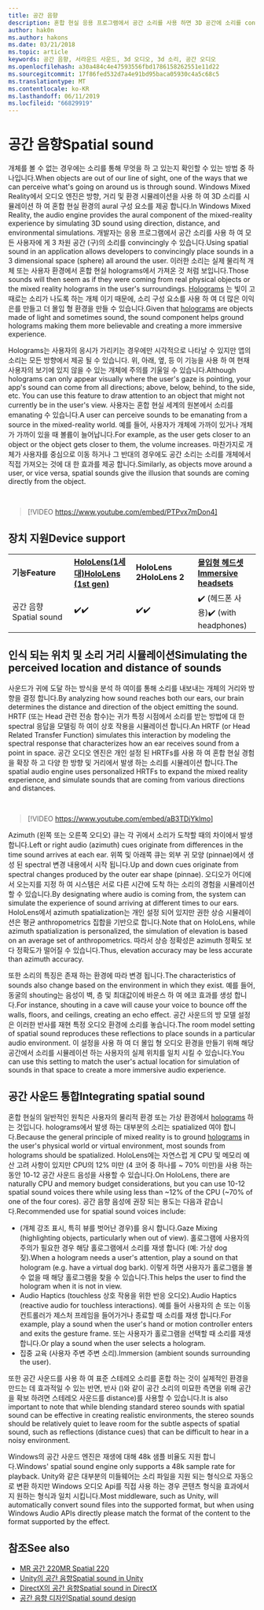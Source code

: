 ```yaml
---
title: 공간 음향
description: 혼합 현실 응용 프로그램에서 공간 소리를 사용 하면 3D 공간에 소리를 convincingly 수 있습니다.
author: hak0n
ms.author: hakons
ms.date: 03/21/2018
ms.topic: article
keywords: 공간 음향, 서라운드 사운드, 3d 오디오, 3d 소리, 공간 오디오
ms.openlocfilehash: a30a484c4e47593556fbd1786158262551e11d22
ms.sourcegitcommit: 17f86fed532d7a4e91bd95baca05930c4a5c68c5
ms.translationtype: MT
ms.contentlocale: ko-KR
ms.lasthandoff: 06/11/2019
ms.locfileid: "66829919"
---
```

# <a name="spatial-sound"></a><span data-ttu-id="c6257-104">공간 음향</span><span class="sxs-lookup"><span data-stu-id="c6257-104">Spatial sound</span></span>

<span data-ttu-id="c6257-105">개체를 볼 수 없는 경우에는 소리를 통해 무엇을 하 고 있는지 확인할 수 있는 방법 중 하나입니다.</span><span class="sxs-lookup"><span data-stu-id="c6257-105">When objects are out of our line of sight, one of the ways that we can perceive what's going on around us is through sound.</span></span> <span data-ttu-id="c6257-106">Windows Mixed Reality에서 오디오 엔진은 방향, 거리 및 환경 시뮬레이션을 사용 하 여 3D 소리를 시뮬레이션 하 여 혼합 현실 환경의 aural 구성 요소를 제공 합니다.</span><span class="sxs-lookup"><span data-stu-id="c6257-106">In Windows Mixed Reality, the audio engine provides the aural component of the mixed-reality experience by simulating 3D sound using direction, distance, and environmental simulations.</span></span> <span data-ttu-id="c6257-107">개발자는 응용 프로그램에서 공간 소리를 사용 하 여 모든 사용자에 게 3 차원 공간 (구)의 소리를 convincingly 수 있습니다.</span><span class="sxs-lookup"><span data-stu-id="c6257-107">Using spatial sound in an application allows developers to convincingly place sounds in a 3 dimensional space (sphere) all around the user.</span></span> <span data-ttu-id="c6257-108">이러한 소리는 실제 물리적 개체 또는 사용자 환경에서 혼합 현실 holograms에서 가져온 것 처럼 보입니다.</span><span class="sxs-lookup"><span data-stu-id="c6257-108">Those sounds will then seem as if they were coming from real physical objects or the mixed reality holograms in the user's surroundings.</span></span> <span data-ttu-id="c6257-109">[Holograms](hologram.md) 는 빛이 고 때로는 소리가 나도록 하는 개체 이기 때문에, 소리 구성 요소를 사용 하 여 더 많은 이익은를 만들고 더 몰입 형 환경을 만들 수 있습니다.</span><span class="sxs-lookup"><span data-stu-id="c6257-109">Given that [holograms](hologram.md) are objects made of light and sometimes sound, the sound component helps ground holograms making them more believable and creating a more immersive experience.</span></span>

<span data-ttu-id="c6257-110">Holograms는 사용자의 응시가 가리키는 경우에만 시각적으로 나타날 수 있지만 앱의 소리는 모든 방향에서 제공 될 수 있습니다. 위, 아래, 옆, 등 이 기능을 사용 하 여 현재 사용자의 보기에 있지 않을 수 있는 개체에 주의를 기울일 수 있습니다.</span><span class="sxs-lookup"><span data-stu-id="c6257-110">Although holograms can only appear visually where the user's gaze is pointing, your app's sound can come from all directions; above, below, behind, to the side, etc. You can use this feature to draw attention to an object that might not currently be in the user's view.</span></span> <span data-ttu-id="c6257-111">사용자는 혼합 현실 세계의 원본에서 소리를 emanating 수 있습니다.</span><span class="sxs-lookup"><span data-stu-id="c6257-111">A user can perceive sounds to be emanating from a source in the mixed-reality world.</span></span> <span data-ttu-id="c6257-112">예를 들어, 사용자가 개체에 가까이 있거나 개체가 가까이 있을 때 볼륨이 늘어납니다.</span><span class="sxs-lookup"><span data-stu-id="c6257-112">For example, as the user gets closer to an object or the object gets closer to them, the volume increases.</span></span> <span data-ttu-id="c6257-113">마찬가지로 개체가 사용자를 중심으로 이동 하거나 그 반대의 경우에도 공간 소리는 소리를 개체에서 직접 가져오는 것에 대 한 효과를 제공 합니다.</span><span class="sxs-lookup"><span data-stu-id="c6257-113">Similarly, as objects move around a user, or vice versa, spatial sounds give the illusion that sounds are coming directly from the object.</span></span>

<br>

>[!VIDEO https://www.youtube.com/embed/PTPvx7mDon4]

## <a name="device-support"></a><span data-ttu-id="c6257-114">장치 지원</span><span class="sxs-lookup"><span data-stu-id="c6257-114">Device support</span></span>

<table>
    <colgroup>
    <col width="25%" />
    <col width="25%" />
    <col width="25%" />
    <col width="25%" />
    </colgroup>
    <tr>
        <td><span data-ttu-id="c6257-115"><strong>기능</strong></span><span class="sxs-lookup"><span data-stu-id="c6257-115"><strong>Feature</strong></span></span></td>
        <td><span data-ttu-id="c6257-116"><a href="hololens-hardware-details.md"><strong>HoloLens(1세대)</strong></a></span><span class="sxs-lookup"><span data-stu-id="c6257-116"><a href="hololens-hardware-details.md"><strong>HoloLens (1st gen)</strong></a></span></span></td>
        <td><span data-ttu-id="c6257-117"><strong>HoloLens 2</strong></span><span class="sxs-lookup"><span data-stu-id="c6257-117"><strong>HoloLens 2</strong></span></span></td>
        <td><span data-ttu-id="c6257-118"><a href="immersive-headset-hardware-details.md"><strong>몰입형 헤드셋</strong></a></span><span class="sxs-lookup"><span data-stu-id="c6257-118"><a href="immersive-headset-hardware-details.md"><strong>Immersive headsets</strong></a></span></span></td>
    </tr>
     <tr>
        <td><span data-ttu-id="c6257-119">공간 음향</span><span class="sxs-lookup"><span data-stu-id="c6257-119">Spatial sound</span></span></td>
        <td><span data-ttu-id="c6257-120">✔️</span><span class="sxs-lookup"><span data-stu-id="c6257-120">✔️</span></span></td>
        <td><span data-ttu-id="c6257-121">✔️</span><span class="sxs-lookup"><span data-stu-id="c6257-121">✔️</span></span></td>
        <td><span data-ttu-id="c6257-122">✔️ (헤드폰 사용)</span><span class="sxs-lookup"><span data-stu-id="c6257-122">✔️ (with headphones)</span></span></td>
    </tr>
</table>

## <a name="simulating-the-perceived-location-and-distance-of-sounds"></a><span data-ttu-id="c6257-123">인식 되는 위치 및 소리 거리 시뮬레이션</span><span class="sxs-lookup"><span data-stu-id="c6257-123">Simulating the perceived location and distance of sounds</span></span>

<span data-ttu-id="c6257-124">사운드가 귀에 도달 하는 방식을 분석 하 여이를 통해 소리를 내보내는 개체의 거리와 방향을 결정 합니다.</span><span class="sxs-lookup"><span data-stu-id="c6257-124">By analyzing how sound reaches both our ears, our brain determines the distance and direction of the object emitting the sound.</span></span> <span data-ttu-id="c6257-125">HRTF (또는 Head 관련 전송 함수)는 귀가 특정 시점에서 소리를 받는 방법에 대 한 spectral 응답을 모델링 하 여이 상호 작용을 시뮬레이션 합니다.</span><span class="sxs-lookup"><span data-stu-id="c6257-125">An HRTF (or Head Related Transfer Function) simulates this interaction by modeling the spectral response that characterizes how an ear receives sound from a point in space.</span></span> <span data-ttu-id="c6257-126">공간 오디오 엔진은 개인 설정 된 HRTFs를 사용 하 여 혼합 현실 경험을 확장 하 고 다양 한 방향 및 거리에서 발생 하는 소리를 시뮬레이션 합니다.</span><span class="sxs-lookup"><span data-stu-id="c6257-126">The spatial audio engine uses personalized HRTFs to expand the mixed reality experience, and simulate sounds that are coming from various directions and distances.</span></span>

<br>

>[!VIDEO https://www.youtube.com/embed/aB3TDjYklmo]

<span data-ttu-id="c6257-127">Azimuth (왼쪽 또는 오른쪽 오디오) 큐는 각 귀에서 소리가 도착할 때의 차이에서 발생 합니다.</span><span class="sxs-lookup"><span data-stu-id="c6257-127">Left or right audio (azimuth) cues originate from differences in the time sound arrives at each ear.</span></span> <span data-ttu-id="c6257-128">위쪽 및 아래쪽 큐는 외부 귀 모양 (pinnae)에서 생성 된 spectral 변경 내용에서 시작 됩니다.</span><span class="sxs-lookup"><span data-stu-id="c6257-128">Up and down cues originate from spectral changes produced by the outer ear shape (pinnae).</span></span> <span data-ttu-id="c6257-129">오디오가 어디에서 오는지를 지정 하 여 시스템은 서로 다른 시간에 도착 하는 소리의 경험을 시뮬레이션할 수 있습니다.</span><span class="sxs-lookup"><span data-stu-id="c6257-129">By designating where audio is coming from, the system can simulate the experience of sound arriving at different times to our ears.</span></span> <span data-ttu-id="c6257-130">HoloLens에서 azimuth spatialization는 개인 설정 되어 있지만 권한 상승 시뮬레이션은 평균 anthropometrics 집합을 기반으로 합니다.</span><span class="sxs-lookup"><span data-stu-id="c6257-130">Note that on HoloLens, while azimuth spatialization is personalized, the simulation of elevation is based on an average set of anthropometrics.</span></span> <span data-ttu-id="c6257-131">따라서 상승 정확성은 azimuth 정확도 보다 정확도가 떨어질 수 있습니다.</span><span class="sxs-lookup"><span data-stu-id="c6257-131">Thus, elevation accuracy may be less accurate than azimuth accuracy.</span></span>

<span data-ttu-id="c6257-132">또한 소리의 특징은 존재 하는 환경에 따라 변경 됩니다.</span><span class="sxs-lookup"><span data-stu-id="c6257-132">The characteristics of sounds also change based on the environment in which they exist.</span></span> <span data-ttu-id="c6257-133">예를 들어, 동굴의 shouting는 음성이 벽, 층 및 최대값이에 바운스 하 여 에코 효과를 생성 합니다.</span><span class="sxs-lookup"><span data-stu-id="c6257-133">For instance, shouting in a cave will cause your voice to bounce off the walls, floors, and ceilings, creating an echo effect.</span></span> <span data-ttu-id="c6257-134">공간 사운드의 방 모델 설정은 이러한 반사를 재현 특정 오디오 환경에 소리를 놓습니다.</span><span class="sxs-lookup"><span data-stu-id="c6257-134">The room model setting of spatial sound reproduces these reflections to place sounds in a particular audio environment.</span></span> <span data-ttu-id="c6257-135">이 설정을 사용 하 여 더 몰입 형 오디오 환경을 만들기 위해 해당 공간에서 소리를 시뮬레이션 하는 사용자의 실제 위치를 일치 시킬 수 있습니다.</span><span class="sxs-lookup"><span data-stu-id="c6257-135">You can use this setting to match the user's actual location for simulation of sounds in that space to create a more immersive audio experience.</span></span>

## <a name="integrating-spatial-sound"></a><span data-ttu-id="c6257-136">공간 사운드 통합</span><span class="sxs-lookup"><span data-stu-id="c6257-136">Integrating spatial sound</span></span>

<span data-ttu-id="c6257-137">혼합 현실의 일반적인 원칙은 사용자의 물리적 환경 또는 가상 환경에서 [holograms](hologram.md) 하는 것입니다. holograms에서 발생 하는 대부분의 소리는 spatialized 여야 합니다.</span><span class="sxs-lookup"><span data-stu-id="c6257-137">Because the general principle of mixed reality is to ground [holograms](hologram.md) in the user's physical world or virtual environment, most sounds from holograms should be spatialized.</span></span> <span data-ttu-id="c6257-138">HoloLens에는 자연스럽 게 CPU 및 메모리 예산 고려 사항이 있지만 CPU의 12% 미만 (4 코어 중 하나를 ~ 70% 미만)을 사용 하는 동안 10-12 공간 사운드 음성을 사용할 수 있습니다.</span><span class="sxs-lookup"><span data-stu-id="c6257-138">On HoloLens, there are naturally CPU and memory budget considerations, but you can use 10-12 spatial sound voices there while using less than ~12% of the CPU (~70% of one of the four cores).</span></span> <span data-ttu-id="c6257-139">공간 음향 음성에 권장 되는 용도는 다음과 같습니다.</span><span class="sxs-lookup"><span data-stu-id="c6257-139">Recommended use for spatial sound voices include:</span></span>
* <span data-ttu-id="c6257-140">(개체 강조 표시, 특히 뷰를 벗어난 경우)를 응시 합니다.</span><span class="sxs-lookup"><span data-stu-id="c6257-140">Gaze Mixing (highlighting objects, particularly when out of view).</span></span> <span data-ttu-id="c6257-141">홀로그램에 사용자의 주의가 필요한 경우 해당 홀로그램에서 소리를 재생 합니다 (예: 가상 dog 짖).</span><span class="sxs-lookup"><span data-stu-id="c6257-141">When a hologram needs a user's attention, play a sound on that hologram (e.g. have a virtual dog bark).</span></span> <span data-ttu-id="c6257-142">이렇게 하면 사용자가 홀로그램을 볼 수 없을 때 해당 홀로그램을 찾을 수 있습니다.</span><span class="sxs-lookup"><span data-stu-id="c6257-142">This helps the user to find the hologram when it is not in view.</span></span>
* <span data-ttu-id="c6257-143">Audio Haptics (touchless 상호 작용을 위한 반응 오디오).</span><span class="sxs-lookup"><span data-stu-id="c6257-143">Audio Haptics (reactive audio for touchless interactions).</span></span> <span data-ttu-id="c6257-144">예를 들어 사용자의 손 또는 이동 컨트롤러가 제스처 프레임을 들어가거나 종료할 때 소리를 재생 합니다.</span><span class="sxs-lookup"><span data-stu-id="c6257-144">For example, play a sound when the user's hand or motion controller enters and exits the gesture frame.</span></span> <span data-ttu-id="c6257-145">또는 사용자가 홀로그램을 선택할 때 소리를 재생 합니다.</span><span class="sxs-lookup"><span data-stu-id="c6257-145">Or play a sound when the user selects a hologram.</span></span>
* <span data-ttu-id="c6257-146">집중 교육 (사용자 주변 주변 소리).</span><span class="sxs-lookup"><span data-stu-id="c6257-146">Immersion (ambient sounds surrounding the user).</span></span>

<span data-ttu-id="c6257-147">또한 공간 사운드를 사용 하 여 표준 스테레오 소리를 혼합 하는 것이 실제적인 환경을 만드는 데 효과적일 수 있는 반면, 반사 ()와 같이 공간 소리의 미묘한 측면을 위해 공간을 확보 하려면 스테레오 사운드를 distance)를 사용할 수 있습니다.</span><span class="sxs-lookup"><span data-stu-id="c6257-147">It is also important to note that while blending standard stereo sounds with spatial sound can be effective in creating realistic environments, the stereo sounds should be relatively quiet to leave room for the subtle aspects of spatial sound, such as reflections (distance cues) that can be difficult to hear in a noisy environment.</span></span>

<span data-ttu-id="c6257-148">Windows의 공간 사운드 엔진은 재생에 대해 48k 샘플 비율도 지원 합니다.</span><span class="sxs-lookup"><span data-stu-id="c6257-148">Windows' spatial sound engine only supports a 48k sample rate for playback.</span></span> <span data-ttu-id="c6257-149">Unity와 같은 대부분의 미들웨어는 소리 파일을 지원 되는 형식으로 자동으로 변환 하지만 Windows 오디오 Api를 직접 사용 하는 경우 콘텐츠 형식을 효과에서 지 원하는 형식과 일치 시킵니다.</span><span class="sxs-lookup"><span data-stu-id="c6257-149">Most middleware, such as Unity, will automatically convert sound files into the supported format, but when using Windows Audio APIs directly please match the format of the content to the format supported by the effect.</span></span>

## <a name="see-also"></a><span data-ttu-id="c6257-150">참조</span><span class="sxs-lookup"><span data-stu-id="c6257-150">See also</span></span>
* [<span data-ttu-id="c6257-151">MR 공간 220</span><span class="sxs-lookup"><span data-stu-id="c6257-151">MR Spatial 220</span></span>](holograms-220.md)
* [<span data-ttu-id="c6257-152">Unity의 공간 음향</span><span class="sxs-lookup"><span data-stu-id="c6257-152">Spatial sound in Unity</span></span>](spatial-sound-in-unity.md)
* [<span data-ttu-id="c6257-153">DirectX의 공간 음향</span><span class="sxs-lookup"><span data-stu-id="c6257-153">Spatial sound in DirectX</span></span>](spatial-sound-in-directx.md)
* [<span data-ttu-id="c6257-154">공간 음향 디자인</span><span class="sxs-lookup"><span data-stu-id="c6257-154">Spatial sound design</span></span>](spatial-sound-design.md)
